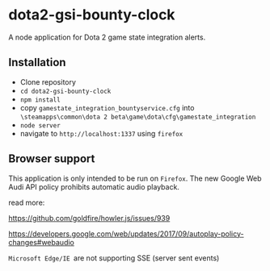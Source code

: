 # dota2-gsi-bounty-clock

A node application for Dota 2 game state integration alerts.

## Installation

- Clone repository
- `cd dota2-gsi-bounty-clock`
- `npm install`
- copy `gamestate_integration_bountyservice.cfg` into `\steamapps\common\dota 2 beta\game\dota\cfg\gamestate_integration`
- `node server`
- navigate to `http://localhost:1337` using `firefox`

## Browser support

This application is only intended to be run on `Firefox`. The new Google Web Audi API policy prohibits automatic audio playback.

read more:

https://github.com/goldfire/howler.js/issues/939

https://developers.google.com/web/updates/2017/09/autoplay-policy-changes#webaudio

`Microsoft Edge/IE `are not supporting SSE (server sent events) 

